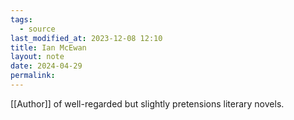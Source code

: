 ```yaml
---
tags:
  - source
last_modified_at: 2023-12-08 12:10
title: Ian McEwan
layout: note
date: 2024-04-29
permalink:
---
```


[[Author]] of well-regarded but slightly pretensions literary novels.
